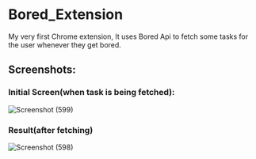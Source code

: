 # Bored_Extension
My very first Chrome extension, It uses Bored Api to fetch some tasks for the user whenever they get bored.
## Screenshots:

### **Initial Screen(when task is being fetched):**
![Screenshot (599)](https://user-images.githubusercontent.com/70877885/142805844-df0be30c-9b81-4c84-a731-54dadbbca66e.png)
### **Result(after fetching)**
![Screenshot (598)](https://user-images.githubusercontent.com/70877885/142805853-297cb667-874d-4184-9252-da76203cbdcc.png)
